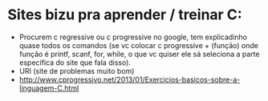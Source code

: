 # Sites bizu pra aprender / treinar C:

- Procurem c regressive ou c progressive no google, tem explicadinho
quase todos os comandos (se vc colocar c progressive + (função) onde função
é printf, scanf, for, while, o que vc quiser ele sá seleciona a parte
específica  do site que fala disso).
- URI (site de problemas muito bom)
- http://www.cprogressivo.net/2013/01/Exercicios-basicos-sobre-a-linguagem-C.html
